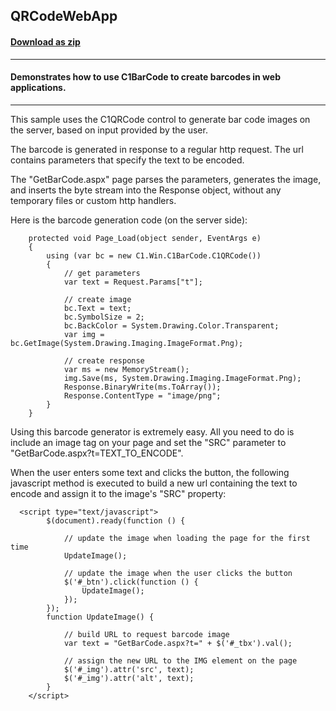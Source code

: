 ## QRCodeWebApp
#### [Download as zip](https://minhaskamal.github.io/DownGit/#/home?url=https://github.com/GrapeCity/ComponentOne-WinForms-Samples/tree/master/NetFramework\Barcode\CS\QRCodeWebApp\QRCodeWebApp)
____
#### Demonstrates how to use C1BarCode to create barcodes in web applications.
____
This sample uses the C1QRCode control to generate bar code images on the server, based on input provided by the user. 

The barcode is generated in response to a regular http request. The url contains parameters that specify the text to be encoded. 

The "GetBarCode.aspx" page parses the parameters, generates the image, and inserts the byte stream into the Response object, without any temporary files or custom http handlers. 

Here is the barcode generation code (on the server side): 

```
    protected void Page_Load(object sender, EventArgs e)
    {
        using (var bc = new C1.Win.C1BarCode.C1QRCode())
        {
            // get parameters
            var text = Request.Params["t"];

            // create image
            bc.Text = text;
            bc.SymbolSize = 2;
            bc.BackColor = System.Drawing.Color.Transparent;
            var img = bc.GetImage(System.Drawing.Imaging.ImageFormat.Png);

            // create response
            var ms = new MemoryStream();
            img.Save(ms, System.Drawing.Imaging.ImageFormat.Png);
            Response.BinaryWrite(ms.ToArray());
            Response.ContentType = "image/png";
        }
    }
```

Using this barcode generator is extremely easy. All you need to do is include an image tag on your page and set the "SRC" parameter to "GetBarCode.aspx?t=TEXT_TO_ENCODE". 

When the user enters some text and clicks the button, the following javascript method is executed to build a new url containing the text to encode and assign it to the image's "SRC" property: 

```
  <script type="text/javascript">
        $(document).ready(function () {

			// update the image when loading the page for the first time
            UpdateImage();

			// update the image when the user clicks the button
            $('#_btn').click(function () {
                UpdateImage();
            });
        });
        function UpdateImage() {

			// build URL to request barcode image
            var text = "GetBarCode.aspx?t=" + $('#_tbx').val();

			// assign the new URL to the IMG element on the page
            $('#_img').attr('src', text);
            $('#_img').attr('alt', text);
        }
    </script>
```